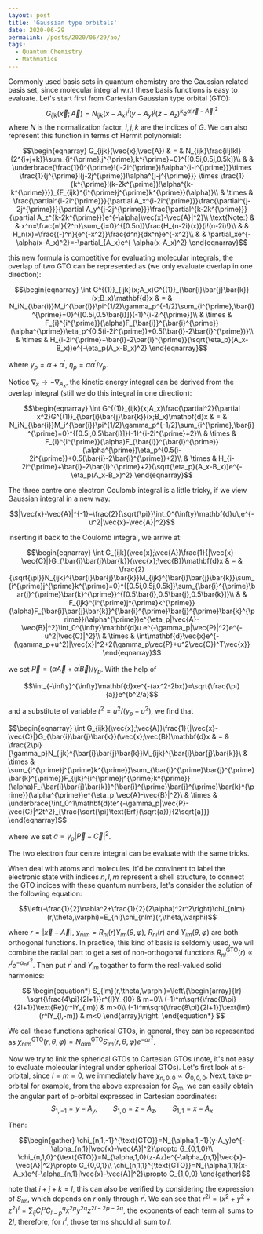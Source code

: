 ```yaml
---
layout: post
title: 'Gaussian type orbitals'
date: 2020-06-29
permalink: /posts/2020/06/29/ao/
tags: 
  - Quantum Chemistry
  - Mathmatics
---
```


Commonly used basis sets in quantum chemistry are the Gaussian related basis set, since molecular integral w.r.t these basis functions is easy to evaluate. Let's start first from Cartesian Gaussian type orbital (GTO):
$$G_{ijk}(\vec{x};\vec{A}) = N_{ijk}(x-A_x)^i(y-A_y)^j(z-A_z)^ke^{\alpha|\vec{r}-\vec{A}|^2}$$
where $N$ is the normalization factor, $i,j,k$ are the indices of $G$. We can also represent this function in terms of Hermit polynomial:


$$\begin{eqnarray}
G_{ijk}(\vec{x};\vec{A}) & = & N_{ijk}\frac{i!j!k!}{2^{i+j+k}}\sum_{i^{\prime},j^{\prime},k^{\prime}=0}^{[0.5i,0.5j,0.5k]}\\
& & \underbrace{\frac{1}{i^{\prime}!(i-2i^{\prime})!\alpha^{i-i^{\prime}}}\times \frac{1}{j^{\prime}!(j-2j^{\prime})!\alpha^{j-j^{\prime}}} \times \frac{1}{k^{\prime}!(k-2k^{\prime})!\alpha^{k-k^{\prime}}}}_{F_{ijk}^{i^{\prime}j^{\prime}k^{\prime}}(\alpha)}\\
& \times & \frac{\partial^{i-2i^{\prime}}}{\partial A_x^{i-2i^{\prime}}}\frac{\partial^{j-2j^{\prime}}}{\partial A_y^{j-2j^{\prime}}}\frac{\partial^{k-2k^{\prime}}}{\partial A_z^{k-2k^{\prime}}}e^{-\alpha|\vec{x}-\vec{A}|^2}\\
\text{Note:} & & x^n=\frac{n!}{2^n}\sum_{i=0}^{[0.5n]}\frac{H_{n-2i}(x)}{i!(n-2i)!}\\
& & H_n(x)=\frac{(-)^n}{e^{-x^2}}\frac{d^n}{dx^n}e^{-x^2}\\
& & \partial_xe^{-\alpha(x-A_x)^2}=-\partial_{A_x}e^{-\alpha(x-A_x)^2}
\end{eqnarray}$$


this new formula is competitive for evaluating molecular integrals, the overlap of two GTO can be represented as (we only evaluate overlap in one direction):

$$\begin{eqnarray}
\int G^{(1)}_{ijk}(x;A_x)G^{(1)}_{\bar{i}\bar{j}\bar{k}}(x;B_x)\mathbf{d}x & = & N_iN_{\bar{i}}M_i^{\bar{i}}\pi^{1/2}\gamma_p^{-1/2}\sum_{i^{\prime},\bar{i}^{\prime}=0}^{[0.5i,0.5\bar{i}]}(-1)^{i-2i^{\prime}}\\
& \times & F_{i}^{i^{\prime}}(\alpha)F_{\bar{i}}^{\bar{i}^{\prime}}(\alpha^{\prime})\eta_p^{0.5(i-2i^{\prime})+0.5(\bar{i}-2\bar{i}^{\prime})}\\
& \times & H_{i-2i^{\prime}+\bar{i}-2\bar{i}^{\prime}}(\sqrt{\eta_p}(A_x-B_x))e^{-\eta_p(A_x-B_x)^2}
\end{eqnarray}$$

where $\gamma_p=\alpha+\alpha^{\prime}$, $\eta_p=\alpha\alpha^{\prime}/\gamma_p$.

Notice $\nabla_x\to -\nabla_{A_x}$, the kinetic energy integral can be derived from the overlap integral (still we do this integral in one direction):

$$\begin{eqnarray}
\int G^{(1)}_{ijk}(x;A_x)\frac{\partial^2}{\partial x^2}G^{(1)}_{\bar{i}\bar{j}\bar{k}}(x;B_x)\mathbf{d}x & = & N_iN_{\bar{i}}M_i^{\bar{i}}\pi^{1/2}\gamma_p^{-1/2}\sum_{i^{\prime},\bar{i}^{\prime}=0}^{[0.5i,0.5\bar{i}]}(-1)^{i-2i^{\prime}+2}\\
& \times & F_{i}^{i^{\prime}}(\alpha)F_{\bar{i}}^{\bar{i}^{\prime}}(\alpha^{\prime})\eta_p^{0.5(i-2i^{\prime})+0.5(\bar{i}-2\bar{i}^{\prime})+2}\\
& \times & H_{i-2i^{\prime}+\bar{i}-2\bar{i}^{\prime}+2}(\sqrt{\eta_p}(A_x-B_x))e^{-\eta_p(A_x-B_x)^2}
\end{eqnarray}$$

The three centre one electron Coulomb integral is a little tricky, if we view Gaussian integral in a new way:


$$|\vec{x}-\vec{A}|^{-1}=\frac{2}{\sqrt{\pi}}\int_0^{\infty}\mathbf{d}u\,e^{-u^2|\vec{x}-\vec{A}|^2}$$


inserting it back to the Coulomb integral, we arrive at:


$$\begin{eqnarray}
\int G_{ijk}(\vec{x};\vec{A})\frac{1}{|\vec{x}-\vec{C}|}G_{\bar{i}\bar{j}\bar{k}}(\vec{x};\vec{B})\mathbf{d}x & = & \frac{2}{\sqrt{\pi}}N_{ijk}^{\bar{i}\bar{j}\bar{k}}M_{ijk}^{\bar{i}\bar{j}\bar{k}}\sum_{i^{\prime}j^{\prime}k^{\prime}=0}^{[0.5i,0.5j,0.5k]}\sum_{\bar{i}^{\prime}\bar{j}^{\prime}\bar{k}^{\prime}}^{[0.5\bar{i},0.5\bar{j},0.5\bar{k}]}\\
& & F_{ijk}^{i^{\prime}j^{\prime}k^{\prime}}(\alpha)F_{\bar{i}\bar{j}\bar{k}}^{\bar{i}^{\prime}\bar{j}^{\prime}\bar{k}^{\prime}}(\alpha^{\prime})e^{\eta_p|\vec{A}-\vec{B}|^2}\int_0^{\infty}\mathbf{d}u e^{-\gamma_p|\vec{P}|^2}e^{-u^2|\vec{C}|^2}\\
& \times & \int\mathbf{d}\vec{x}e^{-(\gamma_p+u^2)|\vec{x}|^2+2(\gamma_p\vec{P}+u^2\vec{C})^T\vec{x}}
\end{eqnarray}$$


we set $\vec{P}=(\alpha\vec{A}+\alpha^{\prime}\vec{B})/\gamma_p$. With the help of


$$\int_{-\infty}^{\infty}\mathbf{d}xe^{-(ax^2-2bx)}=\sqrt{\frac{\pi}{a}}e^{b^2/a}$$


and a substitute of variable $t^2=u^2/(\gamma_p+u^2)$, we find that


$$\begin{eqnarray}
\int G_{ijk}(\vec{x};\vec{A})\frac{1}{|\vec{x}-\vec{C}|}G_{\bar{i}\bar{j}\bar{k}}(\vec{x};\vec{B})\mathbf{d}x & = & \frac{2\pi}{\gamma_p}N_{ijk}^{\bar{i}\bar{j}\bar{k}}M_{ijk}^{\bar{i}\bar{j}\bar{k}}\\
& \times & \sum_{i^{\prime}j^{\prime}k^{\prime}}\sum_{\bar{i}^{\prime}\bar{j}^{\prime}\bar{k}^{\prime}}F_{ijk}^{i^{\prime}j^{\prime}k^{\prime}}(\alpha)F_{\bar{i}\bar{j}\bar{k}}^{\bar{i}^{\prime}\bar{j}^{\prime}\bar{k}^{\prime}}(\alpha^{\prime})e^{\eta_p|\vec{A}-\vec{B}|^2}\\
& \times & \underbrace{\int_0^1\mathbf{d}te^{-\gamma_p|\vec{P}-\vec{C}|^2t^2}_{\frac{\sqrt{\pi}\text{Erf}(\sqrt{a})}{2\sqrt{a}}}
\end{eqnarray}$$


where we set $a=\gamma_p|\vec{P}-\vec{C}|^2$.

The two electron four centre integral can be evaluate with the same tricks.

When deal with atoms and molecules, it'd be convinent to label the electronic state with indices $n,l,m$ represent a shell structure, to connect the GTO indices with these quantum numbers, let's consider the solution of the following equation:


$$\left(-\frac{1}{2}\nabla^2+\frac{1}{2}(2\alpha)^2r^2\right)\chi_{nlm}(r,\theta,\varphi)=E_{nl}\chi_{nlm}(r,\theta,\varphi)$$


where $r=|\vec{x}-\vec{A}|$, $\chi_{nlm}=R_{nl}(r)Y_{lm}(\theta,\varphi)$, $R_{nl}(r)$ and $Y_{lm}(\theta,\varphi)$ are both orthogonal functions. In practice, this kind of basis is seldomly used, we will combine the radial part to get a set of non-orthogonal functions $R_{nl}^{\text{GTO}}(r)\propto r^le^{-\alpha_{nl}r^2}$. Then put $r^l$ and $Y_{lm}$ togather to form the real-valued solid harmonics:

$$
\begin{equation*}
S_{lm}(r,\theta,\varphi)=\left\{\begin{array}{lr}
\sqrt{\frac{4\pi}{2l+1}}r^{l}Y_{l0} & m=0\\
(-1)^m\sqrt{\frac{8\pi}{2l+1}}\text{Re}(r^lY_{lm}) & m>0\\
(-1)^m\sqrt{\frac{8\pi}{2l+1}}\text{Im}(r^lY_{l,-m}) & m<0
\end{array}\right.
\end{equation*}
$$

We call these functions spherical GTOs, in general, they can be represented as $\chi_{nlm}^{\text{GTO}}(r,\theta,\varphi)=N_{\alpha lm}^{\text{GTO}}S_{lm}(r,\theta,\varphi)e^{-\alpha r^2}$.

Now we try to link the spherical GTOs to Cartesian GTOs (note, it's not easy to evaluate molecular integral under spherical GTOs). Let's first look at s-orbital, since $l=m=0$, we immediately have $\chi_{n,0,0}\propto G_{0,0,0}$. Next, take p-orbital for example, from the above expression for $S_{lm}$, we can easily obtain the angular part of p-orbital expressed in Cartesian coordinates:
$$S_{1,-1}=y-A_y,\qquad S_{1,0}=z-A_z,\qquad S_{1,1}=x-A_x$$

Then:


$$\begin{gather}
\chi_{n,1,-1}^{\text{GTO}}=N_{\alpha,1,-1}(y-A_y)e^{-\alpha_{n,1}|\vec{x}-\vec{A}|^2}\propto G_{0,1,0}\\
\chi_{n,1,0}^{\text{GTO}}=N_{\alpha,1,0}(z-Az)e^{-\alpha_{n,1}|\vec{x}-\vec{A}|^2}\propto G_{0,0,1}\\
\chi_{n,1,1}^{\text{GTO}}=N_{\alpha,1,1}(x-A_x)e^{-\alpha_{n,1}|\vec{x}-\vec{A}|^2}\propto G_{1,0,0}
\end{gather}$$


note that $i+j+k=l$, this can also be verified by considering the expression of $S_{lm}$, which depends on $r$ only through $r^l$. We can see that
$r^{2l}=(x^2+y^2+z^2)^{l}=\sum_{ij}C_l^p C_{l-p}^q x^{2p} y^{2q}z^{2l-2p-2q}$, the exponents of each term all sums to $2l$, therefore, for $r^l$, those terms should all sum to $l$.






